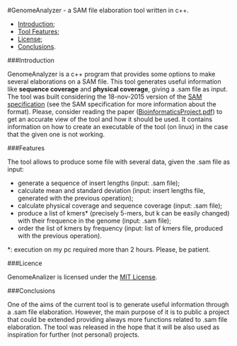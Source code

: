 #GenomeAnalyzer - a SAM file elaboration tool written in c++.

* [Introduction](https://github.com/Benry8/GenomeAnalyzer/blob/master/README.md#introduction);
* [Tool Features](https://github.com/Benry8/GenomeAnalyzer/blob/master/README.md#features);
* [License](https://github.com/Benry8/GenomeAnalyzer/blob/master/README.md#license);
* [Conclusions](https://github.com/Benry8/GenomeAnalyzer/blob/master/README.md#conclusions).

###Introduction

GenomeAnalyzer is a c++ program that provides some options to make several elaborations on a SAM file.
This tool generates useful information like **sequence coverage** and **physical coverage**, giving a .sam file as input.
The tool was built considering the 18-nov-2015 version of the [SAM specification](https://samtools.github.io/hts-specs/SAMv1.pdf) (see the SAM specification for more information about the format).
Please, consider reading the paper ([BioinformaticsProject.pdf](https://github.com/Benry8/GenomeAnalyzer/blob/master/BioinformaticsProject.pdf)) to get an accurate view of the tool and how it should be used. It contains information on how to create an executable of the tool (on linux) in the case that the given one is not working.

###Features

The tool allows to produce some file with several data, given the .sam file as input:
  * generate a sequence of insert lengths  (input: .sam file);
  * calculate mean and standard deviation (input: insert lengths file, generated with the previous operation);
  * calculate physical coverage and sequence coverage (input: .sam file);
  * produce a list of kmers* (precisely 5-mers, but k can be easily changed) with their frequence in the genome  (input: .sam file);
  * order the list of kmers by frequency  (input: list of kmers file, produced with the previous operation).

*: execution on my pc required more than 2 hours. Please, be patient. 

###Licence

GenomeAnalizer is licensed under the [MIT License](https://github.com/Benry8/GenomeAnalyzer/blob/master/LICENSE.md).

###Conclusions

One of the aims of the current tool is to generate useful information through a .sam file elaboration. However, the main purpose of it is to public a project that could be extended providing always more functions related to .sam file elaboration. The tool was released in the hope that it will be also used as inspiration for further (not personal) projects.
